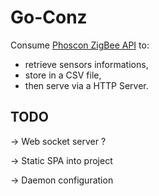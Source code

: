 # Go-Conz
Consume [Phoscon ZigBee API](https://dresden-elektronik.github.io/deconz-rest-doc/getting_started/) to: 
- retrieve sensors informations, 
- store in a CSV file, 
- then serve via a HTTP Server.

## TODO
-> Web socket server ?

-> Static SPA into project

-> Daemon configuration
